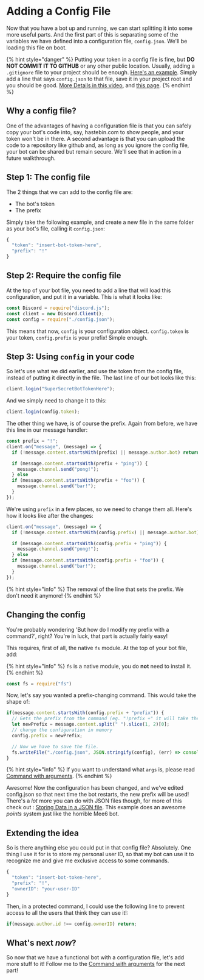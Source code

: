 # Adding a Config File

Now that you have a bot up and running, we can start splitting it into some more useful parts. And the first part of this is separating some of the variables we have defined into a configuration file, `config.json`. We'll be loading this file on boot.

{% hint style="danger" %}
Putting your token in a config file is fine, but **DO NOT COMMIT IT TO GITHUB** or any other public location. Usually, adding a `.gitignore` file to your project should be enough. [Here's an example](https://github.com/github/gitignore/blob/master/Node.gitignore). Simply add a line that says `config.json` to that file, save it in your project root and you should be good. [More Details in this video](https://www.youtube.com/watch?v=iyNIHQkVGao), and [this page](../other-guides/using-git-to-share-and-update-code.md).
{% endhint %}

## Why a config file?

One of the advantages of having a configuration file is that you can safely copy your bot's code into, say, hastebin.com to show people, and your token won't be in there. A second advantage is that you can upload the code to a repository like github and, as long as you ignore the config file, your bot can be shared but remain secure. We'll see that in action in a future walkthrough.

## Step 1: The config file

The 2 things that we can add to the config file are:

* The bot's token
* The prefix

Simply take the following example, and create a new file in the same folder as your bot's file, calling it `config.json`:

```javascript
{
  "token": "insert-bot-token-here",
  "prefix": "!"
}
```

## Step 2: Require the config file

At the top of your bot file, you need to add a line that will load this configuration, and put it in a variable. This is what it looks like:

```javascript
const Discord = require("discord.js");
const client = new Discord.Client();
const config = require("./config.json");
```

This means that now, `config` is your configuration object. `config.token` is your token, `config.prefix` is your prefix! Simple enough.

## Step 3: Using `config` in your code

So let's use what we did earlier, and use the token from the config file, instead of putting it directly in the file. The last line of our bot looks like this:

```javascript
client.login("SuperSecretBotTokenHere");
```

And we simply need to change it to this:

```javascript
client.login(config.token);
```

The other thing we have, is of course the prefix. Again from before, we have this line in our message handler:

```javascript
const prefix = "!";
client.on("message", (message) => {
  if (!message.content.startsWith(prefix) || message.author.bot) return;

  if (message.content.startsWith(prefix + "ping")) {
    message.channel.send("pong!");
  } else
  if (message.content.startsWith(prefix + "foo")) {
    message.channel.send("bar!");
  }
});
```

We're using `prefix` in a few places, so we need to change them all. Here's how it looks like after the changes:

```javascript
client.on("message", (message) => {
  if (!message.content.startsWith(config.prefix) || message.author.bot) return;

  if (message.content.startsWith(config.prefix + "ping")) {
    message.channel.send("pong!");
  } else
  if (message.content.startsWith(config.prefix + "foo")) {
    message.channel.send("bar!");
  }
});
```

{% hint style="info" %}
The removal of the line that sets the prefix. We don't need it anymore!
{% endhint %}

## Changing the config

You're probably wondering 'But how do I modify my prefix with a command?', right? You're in luck, that part is actually fairly easy!

This requires, first of all, the native `fs` module. At the top of your bot file, add:

{% hint style="info" %}
`fs` is a native module, you do **not** need to install it.
{% endhint %}

```javascript
const fs = require("fs")
```

Now, let's say you wanted a prefix-changing command. This would take the shape of:

```javascript
if(message.content.startsWith(config.prefix + "prefix")) {
  // Gets the prefix from the command (eg. "!prefix +" it will take the "+" from it)
  let newPrefix = message.content.split(" ").slice(1, 2)[0];
  // change the configuration in memory
  config.prefix = newPrefix;

  // Now we have to save the file.
  fs.writeFile("./config.json", JSON.stringify(config), (err) => console.error);
}
```

{% hint style="info" %}
If you want to understand what `args` is, please read [Command with arguments](command-with-arguments.md).
{% endhint %}

Awesome! Now the configuration has been changed, and we've edited config.json so that next time the bot restarts, the new prefix will be used! There's a _lot_ more you can do with JSON files though, for more of this check out : [Storing Data in a JSON file](../coding-guides/json-based-points-system.md). This example does an awesome _points_ system just like the horrible Mee6 bot.

## Extending the idea

So is there anything else you could put in that config file? Absolutely. One thing I use it for is to store my personal user ID, so that my bot can use it to recognize me and give me exclusive access to some commands.

```javascript
{
  "token": "insert-bot-token-here",
  "prefix": "!",
  "ownerID": "your-user-ID"
}
```

Then, in a protected command, I could use the following line to prevent access to all the users that think they can use it!:

```javascript
if(message.author.id !== config.ownerID) return;
```

## What's next _now_?

So now that we have a functional bot with a configuration file, let's add more stuff to it! Follow me to the [Command with arguments](command-with-arguments.md) for the next part!

